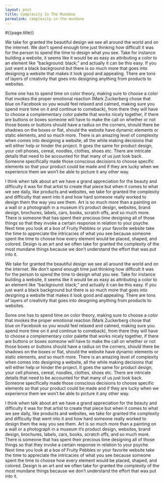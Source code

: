 ```yaml
---
layout: post
title: Complexity In The Mundane
permalink: complexity-in-the-mundane
---
```


#{{page.title}}

We take for granted the beautiful design we see all around the world and on the internet. We don’t spend enough time just thinking how difficult it was for the person to spend the time to design what you see. Take for instance building a website, it seems like it would be as easy as attributing a color to an element like “background: black;” and actually it can be this easy. If you just want a black background but there is so much more that goes into designing a website that makes it look good and appealing. There are tons of layers of creativity that goes into designing anything from products to websites.

Some one has to spend time on color theory, making sure to choose a color that invokes the proper emotional reaction (Mark Zuckerberg chose that blue on Facebook so you would feel relaxed and calmed, making sure you spend more time on it and continue to comeback), from there they will have to choose a complementary color palette that works nicely together, if there are buttons or boxes someone will have to make the call on whether or not those boxes or buttons should have a radius on the corners, should there be shadows on the boxes or flat, should the website have dynamic elements or static elements, and so much more. There is an amazing level of complexity when comes into designing a website, all the while making decisions that will either help or hinder the project. It goes the same for product design, your cell phones, cereal, noodles, clothes, shoes etc. There are intricate details that need to be accounted for that many of us just look back. Someone specifically made those conscious decisions to choose specific elements so that your product could be made and if they are lucky when we experience them we won’t be able to picture it any other way.

I think when talk about art we have a grand appreciation for the beauty and difficulty it was for that artist to create that piece but when it comes to what we see daily, like products and websites, we take for granted the complexity and difficulty that went into it and how hard someone really worked to design them the way you see them. Art is so much more than a painting on a wall or a photograph in a museum it’s product design, websites, brand design, brochures, labels, cars, books, scratch offs, and so much more. There is someone that has spent their precious time designing all of those things so that they invoke a certain response in relation to your psyche. Next time you look at a box of Fruity Pebbles or your favorite website take the time to appreciate the intricacies of what you see because someone spent the time to choose how every element would be placed, shaped, and colored. Design is an art and we often take for granted the complexity of the most mundane things because we don’t understand the effort that was put into it.

We take for granted the beautiful design we see all around the world and on the internet. We don’t spend enough time just thinking how difficult it was for the person to spend the time to design what you see. Take for instance building a website, it seems like it would be as easy as attributing a color to an element like “background: black;” and actually it can be this easy. If you just want a black background but there is so much more that goes into designing a website that makes it look good and appealing. There are tons of layers of creativity that goes into designing anything from products to websites.

Some one has to spend time on color theory, making sure to choose a color that invokes the proper emotional reaction (Mark Zuckerberg chose that blue on Facebook so you would feel relaxed and calmed, making sure you spend more time on it and continue to comeback), from there they will have to choose a complementary color palette that works nicely together, if there are buttons or boxes someone will have to make the call on whether or not those boxes or buttons should have a radius on the corners, should there be shadows on the boxes or flat, should the website have dynamic elements or static elements, and so much more. There is an amazing level of complexity when comes into designing a website, all the while making decisions that will either help or hinder the project. It goes the same for product design, your cell phones, cereal, noodles, clothes, shoes etc. There are intricate details that need to be accounted for that many of us just look back. Someone specifically made those conscious decisions to choose specific elements so that your product could be made and if they are lucky when we experience them we won’t be able to picture it any other way.

I think when talk about art we have a grand appreciation for the beauty and difficulty it was for that artist to create that piece but when it comes to what we see daily, like products and websites, we take for granted the complexity and difficulty that went into it and how hard someone really worked to design them the way you see them. Art is so much more than a painting on a wall or a photograph in a museum it’s product design, websites, brand design, brochures, labels, cars, books, scratch offs, and so much more. There is someone that has spent their precious time designing all of those things so that they invoke a certain response in relation to your psyche. Next time you look at a box of Fruity Pebbles or your favorite website take the time to appreciate the intricacies of what you see because someone spent the time to choose how every element would be placed, shaped, and colored. Design is an art and we often take for granted the complexity of the most mundane things because we don’t understand the effort that was put into it.
